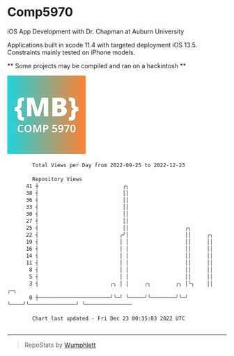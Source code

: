 # Comp5970
iOS App Development with Dr. Chapman at Auburn University

Applications built in xcode 11.4 with targeted deployment iOS 13.5.
Constraints mainly tested on iPhone models.

** Some projects may be compiled and ran on a hackintosh **

![App Icon](https://github.com/MatthewBentz/Comp5970/blob/master/Assignment1a-mlb0119/Assignment1a-mlb0119/Assets.xcassets/AppIcon.appiconset/180.png)

```
        Total Views per Day from 2022-09-25 to 2022-12-23

        Repository Views
      41 ┼                           ╭╮
      38 ┤                           ││
      36 ┤                           ││
      33 ┤                           ││
      30 ┤                           ││
      27 ┤                           ││
      25 ┤                           ││                  ╭╮
      22 ┤                          ╭╯│                  ││     ╭╮
      19 ┤                          │ │                  ││     ││
      16 ┤                          │ │                  ││     ││
      14 ┤                          │ │                  ││     ││
      11 ┤                          │ │                  ││     ││
       8 ┤                          │ │                  ││     ││
       5 ┤                          │ │                  ││     ││
       3 ┤                       ╭╮ │ │     ╭╮        ╭╮ │╰╮    ││               ╭─╮
       0 ┼───────────────────────╯╰─╯ ╰─────╯╰────────╯╰─╯ ╰────╯╰───────────────╯ ╰───────────────

        Chart last updated - Fri Dec 23 00:35:03 2022 UTC
        
```

---

> RepoStats by [Wumphlett](https://github.com/Wumphlett)
